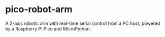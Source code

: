# pico-robot-arm
A 2-axis robotic arm with real-time serial control from a PC host, powered by a Raspberry Pi Pico and MicroPython.
